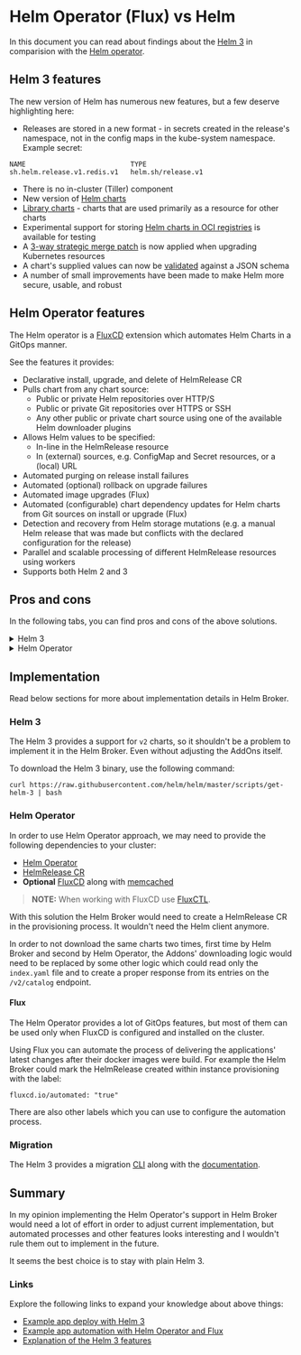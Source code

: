 # Helm Operator (Flux) vs Helm

In this document you can read about findings about the [Helm 3](https://helm.sh/docs/) in comparision with the [Helm operator](https://docs.fluxcd.io/projects/helm-operator/en/latest/).

## Helm 3 features

The new version of Helm has numerous new features, but a few deserve highlighting here:

- Releases are stored in a new format - in secrets created in the release's namespace, not in the config maps in the kube-system namespace. Example secret: 

```
NAME                          TYPE              
sh.helm.release.v1.redis.v1   helm.sh/release.v1
```

- There is no in-cluster (Tiller) component
- New version of [Helm charts](https://helm.sh/docs/topics/charts/)
- [Library charts](https://helm.sh/docs/topics/library_charts/) - charts that are used primarily as a resource for other charts
- Experimental support for storing [Helm charts in OCI registries](https://helm.sh/docs/topics/registries/) is available for testing
- A [3-way strategic merge patch](https://helm.sh/docs/faq/#improved-upgrade-strategy-3-way-strategic-merge-patches) is now applied when upgrading Kubernetes resources
- A chart's supplied values can now be [validated](https://helm.sh/docs/faq/#validating-chart-values-with-jsonschema) against a JSON schema
- A number of small improvements have been made to make Helm more secure, usable, and robust

## Helm Operator features

The Helm operator is a [FluxCD](https://github.com/fluxcd/flux) extension which automates Helm Charts in a GitOps manner.

See the features it provides:
- Declarative install, upgrade, and delete of HelmRelease CR
- Pulls chart from any chart source:
    - Public or private Helm repositories over HTTP/S
    - Public or private Git repositories over HTTPS or SSH
    - Any other public or private chart source using one of the available Helm downloader plugins
- Allows Helm values to be specified:
    - In-line in the HelmRelease resource
    - In (external) sources, e.g. ConfigMap and Secret resources, or a (local) URL
- Automated purging on release install failures
- Automated (optional) rollback on upgrade failures
- Automated image upgrades (Flux)
- Automated (configurable) chart dependency updates for Helm charts from Git sources on install or upgrade (Flux)
- Detection and recovery from Helm storage mutations (e.g. a manual Helm release that was made but conflicts with the declared configuration for the release)
- Parallel and scalable processing of different HelmRelease resources using workers
- Supports both Helm 2 and 3

## Pros and cons

In the following tabs, you can find pros and cons of the above solutions.

<div tabs>
  <details>
  <summary>
  Helm 3
  </summary>
   
   <br/>:heavy_plus_sign: Is more lightweight solution
   <br/>:heavy_plus_sign: Provides new types of chart
   <br/>:heavy_plus_sign: Does not need any in-cluster application
   <br/>:heavy_plus_sign: Can be extended with the Helm Operator
   <br/>:heavy_plus_sign: Does not need CR to work
   
   <br/>:heavy_minus_sign: Does not provide automated processes
   <br/>:heavy_minus_sign: Does not provide parallel executions
   
  </details>

  <details>
  <summary>
  Helm Operator
  </summary>
   
   <br/>:heavy_plus_sign: Can automate many things and improve customer experience
   <br/>:heavy_plus_sign: Provides scalable parallel processing
   <br/>:heavy_plus_sign: User can still use vanilla Helm 3
   <br/>:heavy_plus_sign: Can download a chart from any repository
   <br/>:heavy_plus_sign: Can be extended with Flux
   
   <br/>:heavy_minus_sign: Maintenance
   <br/>:heavy_minus_sign: Increased resources consumption
   <br/>:heavy_minus_sign: New controller along with its CR
   <br/>:heavy_minus_sign: It requires more implementation in Helm Broker then Helm 3 approach
   <br/>:heavy_minus_sign: Another dependency of Helm Broker or 

  </details>
</div>

## Implementation

Read below sections for more about implementation details in Helm Broker.

### Helm 3

The Helm 3 provides a support for `v2` charts, so it shouldn't be a problem to implement it in the Helm Broker. Even without adjusting the AddOns itself.

To download the Helm 3 binary, use the following command:

```
curl https://raw.githubusercontent.com/helm/helm/master/scripts/get-helm-3 | bash
```

### Helm Operator

In order to use Helm Operator approach, we may need to provide the following dependencies to your cluster:

- [Helm Operator](https://github.com/fluxcd/helm-operator/tree/v1.1.0/chart/helm-operator)
- [HelmRelease CR](https://raw.githubusercontent.com/fluxcd/helm-operator/1.1.0/deploy/crds.yaml)
- **Optional** [FluxCD](https://github.com/fluxcd/helm-operator/tree/master/chart/helm-operator) along with [memcached](https://github.com/memcached/memcached)

>**NOTE:** When working with FluxCD use [FluxCTL](https://github.com/fluxcd/flux/releases/tag/1.19.0).

With this solution the Helm Broker would need to create a HelmRelease CR in the provisioning process. It wouldn't need the Helm client anymore.

In order to not download the same charts two times, first time by Helm Broker and second by Helm Operator, the Addons' downloading logic would need to be replaced by some other logic which could read only the `index.yaml` file and to create a proper response from its entries on the `/v2/catalog` endpoint. 

#### Flux

The Helm Operator provides a lot of GitOps features, but most of them can be used only when FluxCD is configured and installed on the cluster.

Using Flux you can automate the process of delivering the applications' latest changes after their docker images were build. For example the Helm Broker could mark the HelmRelease created within instance provisioning with the label:
```
fluxcd.io/automated: "true"
```

There are also other labels which you can use to configure the automation process.

### Migration

The Helm 3 provides a migration [CLI](https://github.com/helm/helm-2to3) along with the [documentation](https://helm.sh/docs/topics/v2_v3_migration/).

## Summary

In my opinion implementing the Helm Operator's support in Helm Broker would need a lot of effort in order to adjust current implementation, but automated processes and other features looks interesting and I wouldn't rule them out to implement in the future.  

It seems the best choice is to stay with plain Helm 3.

### Links

Explore the following links to expand your knowledge about above things:

- [Example app deploy with Helm 3](https://www.civo.com/learn/guide-to-helm-3-with-an-express-js-microservice)
- [Example app automation with Helm Operator and Flux](https://www.civo.com/learn/gitops-using-helm3-and-flux-for-an-node-js-and-express-js-microservice)
- [Explanation of the Helm 3 features](https://thenewstack.io/helm-3-is-almost-boring-and-thats-a-great-sign-of-maturity/)